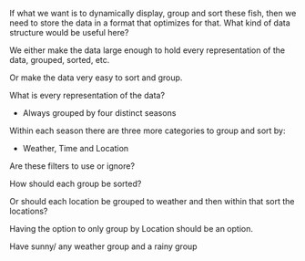 If what we want is to dynamically display, group and sort these fish,
then we need to store the data in a format that optimizes for that.
What kind of data structure would be useful here?

We either make the data large enough to hold every representation of the data,
grouped, sorted, etc.

Or make the data very easy to sort and group.

What is every representation of the data?

- Always grouped by four distinct seasons

Within each season there are three more categories to group and sort by:

- Weather, Time and Location

Are these filters to use or ignore?

How should each group be sorted?

Or should each location be grouped to weather and then within that
sort the locations?

Having the option to only group by Location should be an option.

Have sunny/ any weather group
and a rainy group
